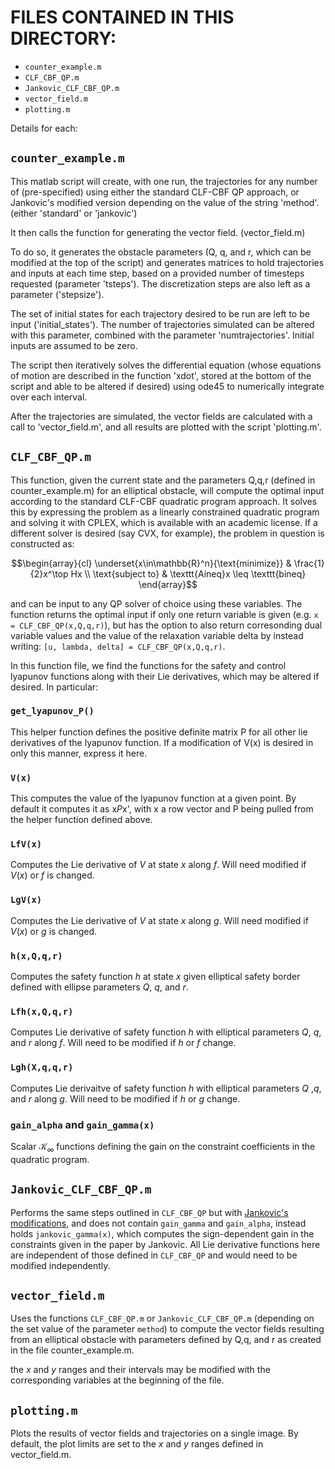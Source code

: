 # FILES CONTAINED IN THIS DIRECTORY:

- `counter_example.m`
- `CLF_CBF_QP.m`
- `Jankovic_CLF_CBF_QP.m`
- `vector_field.m`
- `plotting.m`

Details for each:

## `counter_example.m`

This matlab script will create, with one run, the trajectories for any number of (pre-specified) using either the standard CLF-CBF QP approach, or Jankovic's modified version depending on the value of the string 'method'. (either 'standard' or 'jankovic')

It then calls the function for generating the vector field. (vector_field.m)

To do so, it generates the obstacle parameters (Q, q, and r, which can be modified at the top of the script) and generates matrices to hold trajectories and inputs at each time step, based on a provided number of timesteps requested (parameter 'tsteps').  The discretization steps are also left as a parameter ('stepsize').

The set of initial states for each trajectory desired to be run are left to be input ('initial_states').  The number of trajectories simulated can be altered with this parameter, combined with the parameter 'numtrajectories'.  Initial inputs are assumed to be zero.

The script then iteratively solves the differential equation (whose equations of motion are described in the function 'xdot', stored at the bottom of the script and able to be altered if desired) using ode45 to numerically integrate over each interval.

After the trajectories are simulated, the vector fields are calculated with a call to 'vector_field.m', and all results are plotted with the script 'plotting.m'.


## `CLF_CBF_QP.m`

This function, given the current state and the parameters Q,q,r (defined in counter_example.m) for an elliptical obstacle, will compute the optimal input according to the standard CLF-CBF quadratic program approach.  It solves this by expressing the problem as a linearly constrained quadratic program and solving it with CPLEX, which is available with an academic license.  If a different solver is desired (say CVX, for example), the problem in question is constructed as:

```math
\begin{array}{cl}
 \underset{x\in\mathbb{R}^n}{\text{minimize}} & \frac{1}{2}x^\top Hx \\
 \text{subject to} &  \texttt{Aineq}x \leq \texttt{bineq}
 \end{array}
```
and can be input to any QP solver of choice using these variables.
The function returns the optimal input if only one return variable is given (e.g. `x = CLF_CBF_QP(x,Q,q,r)`), but has the option to also return corresonding dual variable values and the value of the relaxation variable delta by instead writing:
`[u, lambda, delta] = CLF_CBF_QP(x,Q,q,r)`.

In this function file, we find the functions for the safety and control lyapunov functions along with their Lie derivatives, which may be altered if desired.
In particular:

### `get_lyapunov_P()`
This helper function defines the positive definite matrix P for all other lie derivatives of the lyapunov function.  If a modification of V(x) is desired in only this manner, express it here.

### `V(x)`
This computes the value of the lyapunov function at a given point.  By default it computes it as x*P*x', with x a row vector and P being pulled from the helper function defined above.

### `LfV(x)`
Computes the Lie derivative of $V$ at state $x$ along $f$.  Will need modified if $V(x)$ or $f$ is changed.

### `LgV(x)`
Computes the Lie derivative of $V$ at state $x$ along $g$.  Will need modified if $V(x)$ or $g$ is changed.

### `h(x,Q,q,r)`
Computes the safety function $h$ at state $x$ given elliptical safety border defined with ellipse parameters $Q$, $q$, and $r$.

### `Lfh(x,Q,q,r)`
Computes Lie derivative of safety function $h$ with elliptical parameters $Q$, $q$, and $r$ along $f$.  Will need to be modified if $h$ or $f$ change.

### `Lgh(X,q,q,r)`
Computes Lie derivaitve of safety function $h$ with elliptical parameters $Q$ ,$q$, and $r$ along $g$.  Will need to be modified if $h$ or $g$ change.

### `gain_alpha` and `gain_gamma(x)`
Scalar $\mathcal{K}_{\infty}$ functions defining the gain on the constraint coefficients in the quadratic program.


## `Jankovic_CLF_CBF_QP.m`

Performs the same steps outlined in `CLF_CBF_QP` but with [Jankovic's modifications](https://www.sciencedirect.com/science/article/abs/pii/S0005109818303509), and does not contain `gain_gamma` and `gain_alpha`, instead holds `jankovic_gamma(x)`, which computes the sign-dependent gain in the constraints given in the paper by Jankovic.  All Lie derivative functions here are independent of those defined in `CLF_CBF_QP` and would need to be modified independently.


## `vector_field.m`

Uses the functions `CLF_CBF_QP.m` or `Jankovic_CLF_CBF_QP.m` (depending on the set value of the parameter `method`) to compute the vector fields resulting from an elliptical obstacle with parameters defined by Q,q, and r as created in the file counter_example.m.

the $x$ and $y$ ranges and their intervals may be modified with the corresponding variables at the beginning of the file.


## `plotting.m`
Plots the results of vector fields and trajectories on a single image.  By default, the plot limits are set to the $x$ and $y$ ranges defined in vector_field.m.

